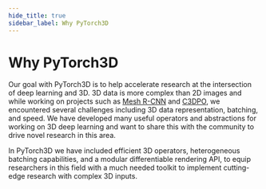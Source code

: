 ```yaml
---
hide_title: true
sidebar_label: Why PyTorch3D
---
```



# Why PyTorch3D


Our goal with PyTorch3D is to help accelerate research at the intersection of deep learning and 3D. 3D data is more complex than 2D images and while working on projects such as [Mesh R-CNN](https://github.com/facebookresearch/meshrcnn) and [C3DPO](https://github.com/facebookresearch/c3dpo_nrsfm), we encountered several challenges including 3D data representation, batching, and speed. We have developed many useful operators and abstractions for working on 3D deep learning and want to share this with the community to drive novel research in this area. 

In PyTorch3D we have included efficient 3D operators, heterogeneous batching capabilities, and a modular differentiable rendering API, to equip researchers in this field with a much needed toolkit to implement cutting-edge research with complex 3D inputs.

